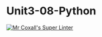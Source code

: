 # Unit3-08-Python
[![Mr Coxall's Super Linter](https://github.com/ICS3U-Programming-NathanA/Unit3-08-Python/workflows/Mr%20Coxall's%20Super%20Linter/badge.svg)](https://github.com/ICS3U-Programming-NathanA/Unit3-08-Python/actions/)
